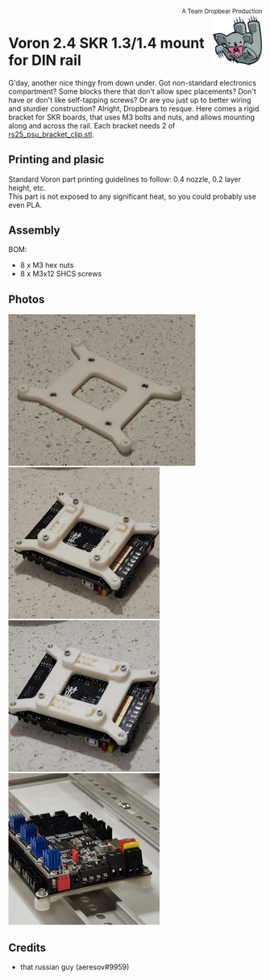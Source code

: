 
<div style="text-align: right"><sub>A Team Dropbear Production</sub></div>
<img align="right" width="100" height="100" src="images/db.png">

# Voron 2.4 SKR 1.3/1.4 mount for DIN rail

G'day, another nice thingy from down under. Got non-standard electronics compartment? Some blocks there that don't allow spec placements? Don't have or don't like self-tapping screws? Or are you just up to better wiring and sturdier construction? Alright, Dropbears to resque. Here comes a rigid bracket for SKR boards, that uses M3 bolts and nuts, and allows mounting along and across the rail. Each bracket needs 2 of [rs25_psu_bracket_clip.stl](https://github.com/VoronDesign/Voron-2/blob/Voron2.4/STLs/VORON2.4/Electronics_Compartment/DIN_Brackets/rs25_psu_bracket_clip.stl). 

## Printing and plasic

Standard Voron part printing guidelines to follow: 0.4 nozzle, 0.2 layer height, etc.  
This part is not exposed to any significant heat, so you could probably use even PLA.

## Assembly

BOM:
* 8 x M3 hex nuts
* 8 x M3x12 SHCS screws

## Photos

![bare 1](images/photo_bare_1.png)
![bare 2](images/photo_bare_2.png)
![bare 3](images/photo_bare_3.png)
![on rail](images/photo_railed.png)

## Credits

- that russian guy (aeresov#9959)

